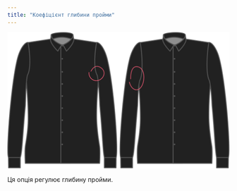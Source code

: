 ```yaml
---
title: "Коефіцієнт глибини пройми"
---
```


![Коефіцієнт глибини пройми](./armholedepthfactor.svg)

Ця опція регулює глибину пройми.




